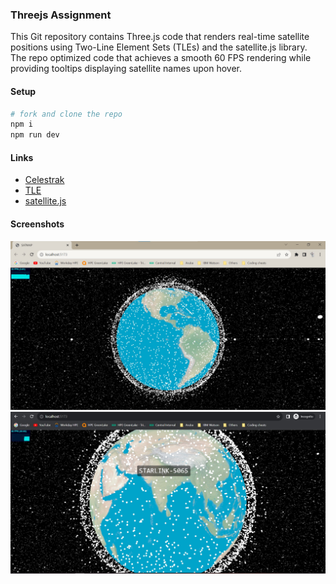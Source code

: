 ### Threejs Assignment

This Git repository contains Three.js code that renders real-time satellite positions using Two-Line Element Sets (TLEs) and the satellite.js library.
The repo optimized code that achieves a smooth 60 FPS rendering while providing tooltips displaying satellite names upon hover.

#### Setup

```bash
# fork and clone the repo
npm i
npm run dev
```

#### Links

- [Celestrak](https://celestrak.org/)
- [TLE](https://en.wikipedia.org/wiki/Two-line_element_set)
- [satellite.js](https://github.com/shashwatak/satellite-js)

#### Screenshots
![60FPS Screenshot](digantara_60fps.jpg)
![Tooltip 60FPS Screenshot](digantara_60fps_tooltip.jpg)
